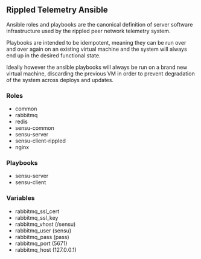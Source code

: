 ## Rippled Telemetry Ansible

Ansible roles and playbooks are the canonical
definition of server software infrastructure
used by the rippled peer network telemetry system.

Playbooks are intended to be idempotent, meaning
they can be run over and over again on an existing
virtual machine and the system will always end up
in the desired functional state.

Ideally however the ansible playbooks will always
be run on a brand new virtual machine, discarding
the previous VM in order to prevent degradation
of the system across deploys and updates.

### Roles

- common
- rabbitmq
- redis
- sensu-common
- sensu-server
- sensu-client-rippled
- nginx

### Playbooks

- sensu-server
- sensu-client

### Variables

- rabbitmq_ssl_cert
- rabbitmq_ssl_key
- rabbitmq_vhost  (/sensu)
- rabbitmq_user   (sensu)
- rabbitmq_pass   (pass)
- rabbitmq_port   (5671)
- rabbitmq_host   (127.0.0.1)


